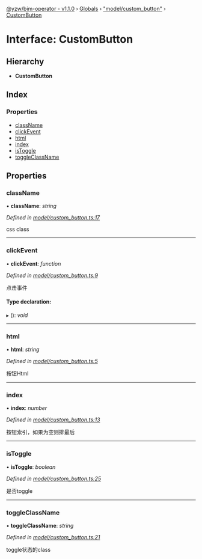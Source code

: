 [@yzw/bim-operator - v1.1.0](../README.md) › [Globals](../globals.md) › ["model/custom_button"](../modules/_model_custom_button_.md) › [CustomButton](_model_custom_button_.custombutton.md)

# Interface: CustomButton

## Hierarchy

* **CustomButton**

## Index

### Properties

* [className](_model_custom_button_.custombutton.md#classname)
* [clickEvent](_model_custom_button_.custombutton.md#clickevent)
* [html](_model_custom_button_.custombutton.md#html)
* [index](_model_custom_button_.custombutton.md#index)
* [isToggle](_model_custom_button_.custombutton.md#istoggle)
* [toggleClassName](_model_custom_button_.custombutton.md#toggleclassname)

## Properties

###  className

• **className**: *string*

*Defined in [model/custom_button.ts:17](https://github.com/youkaisteve/bim-operator/blob/0268664/src/model/custom_button.ts#L17)*

css class

___

###  clickEvent

• **clickEvent**: *function*

*Defined in [model/custom_button.ts:9](https://github.com/youkaisteve/bim-operator/blob/0268664/src/model/custom_button.ts#L9)*

点击事件

#### Type declaration:

▸ (): *void*

___

###  html

• **html**: *string*

*Defined in [model/custom_button.ts:5](https://github.com/youkaisteve/bim-operator/blob/0268664/src/model/custom_button.ts#L5)*

按钮Html

___

###  index

• **index**: *number*

*Defined in [model/custom_button.ts:13](https://github.com/youkaisteve/bim-operator/blob/0268664/src/model/custom_button.ts#L13)*

按钮索引，如果为空则排最后

___

###  isToggle

• **isToggle**: *boolean*

*Defined in [model/custom_button.ts:25](https://github.com/youkaisteve/bim-operator/blob/0268664/src/model/custom_button.ts#L25)*

是否toggle

___

###  toggleClassName

• **toggleClassName**: *string*

*Defined in [model/custom_button.ts:21](https://github.com/youkaisteve/bim-operator/blob/0268664/src/model/custom_button.ts#L21)*

toggle状态的class
